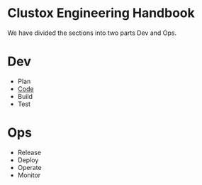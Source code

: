 # Clustox Engineering Handbook

We have divided the sections into two parts Dev and Ops.

# Dev
   * Plan 
   * [Code](https://github.com/Clustox/handbook/blob/main/code/index.md)
   * Build
   * Test
# Ops
   * Release
   * Deploy
   * Operate
   * Monitor
